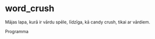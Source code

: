 # word_crush
Mājas lapa, kurā ir vārdu spēle, līdzīga, kā candy crush, tikai ar vārdiem.

Programma 
